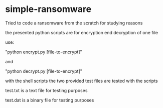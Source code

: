# simple-ransomware
Tried to code a ransomware from the scratch for studying reasons

the presented python scripts are for encryption end decryption of one file

use:

"python encrypt.py [file-to-encrypt]"

and

"python decrypt.py [file-to-encrypt]"

with the shell scripts the two provided test files are tested with the scripts

test.txt is a text file for testing purposes

test.dat is a binary file for testing purposes
